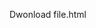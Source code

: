Dwonload file.html
<a link href="https://rockyjaat47.github.io/HTML-CSS-JavaSCRIPT-projects/File.html"></a>
